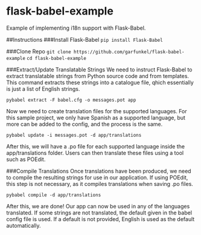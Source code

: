 # flask-babel-example
Example of implementing i18n support with Flask-Babel.

##Instructions
###Install Flask-Babel
`pip install Flask-Babel`

###Clone Repo
`git clone https://github.com/garfunkel/flask-babel-example`
`cd flask-babel-example`

###Extract/Update Translatable Strings
We need to instruct Flask-Babel to extract translatable strings from Python source code and from templates. This command extracts these strings into a catalogue file, qhich essentially is just a list of English strings.

`pybabel extract -F babel.cfg -o messages.pot app`

Now we need to create translation files for the supported languages. For this sample project, we only have Spanish as a supported language, but more can be added to the config, and the process is the same.

`pybabel update -i messages.pot -d app/translations`

After this, we will have a .po file for each supported language inside the app/translations folder. Users can then translate these files using a tool such as POEdit.

###Compile Translations
Once translations have been produced, we need to compile the resulting strings for use in our application. If using POEdit, this step is not necessary, as it compiles translations when saving .po files.

`pybabel compile -d app/translations`

After this, we are done! Our app can now be used in any of the languages translated. If some strings are not translated, the default given in the babel config file is used. If a default is not provided, English is used as the default automatically.
